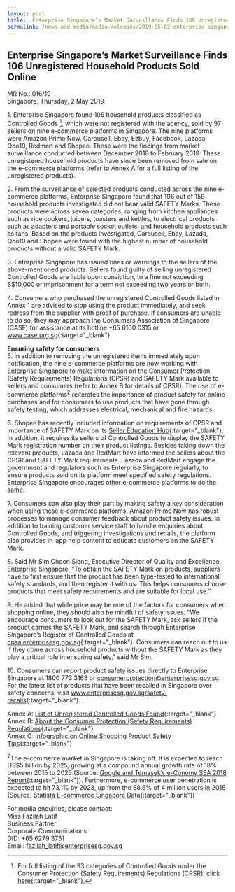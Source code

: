 ```yaml
---
layout: post
title:  Enterprise Singapore’s Market Surveillance Finds 106 Unregistered Household Products Sold Online
permalink: /news-and-media/media-releases/2019-05-02-enterprise-singapore-market-surveillance-finds-106-unregistered-household-products-sold-online
---
```

## Enterprise Singapore’s Market Surveillance Finds 106 Unregistered Household Products Sold Online

MR No.: 016/19<br>
Singapore, Thursday, 2 May 2019

1\. Enterprise Singapore found 106 household products classified as Controlled Goods [^1], which were not registered with the agency, sold by 97 sellers on nine e-commerce platforms in Singapore. The nine platforms were Amazon Prime Now, Carousell, Ebay, Ezbuy, Facebook, Lazada, Qoo10, Redmart and Shopee. These were the findings from market surveillance conducted between December 2018 to February 2019. These unregistered household products have since been removed from sale on the e-commerce platforms (refer to Annex A for a full listing of the unregistered products).

2\. From the surveillance of selected products conducted across the nine e-commerce platforms, Enterprise Singapore found that 106 out of 159 household products investigated did not bear valid SAFETY Marks. These products were across seven categories, ranging from kitchen appliances such as rice cookers, juicers, toasters and kettles, to electrical products such as adapters and portable socket outlets, and household products such as fans. Based on the products investigated, Carousell, Ebay, Lazada, Qoo10 and Shopee were found with the highest number of household products without a valid SAFETY Mark.

3\. Enterprise Singapore has issued fines or warnings to the sellers of the above-mentioned products. Sellers found guilty of selling unregistered Controlled Goods are liable upon conviction, to a fine not exceeding S$10,000 or imprisonment for a term not exceeding two years or both.

4\. Consumers who purchased the unregistered Controlled Goods listed in Annex 1 are advised to stop using the product immediately, and seek redress from the supplier with proof of purchase. If consumers are unable to do so, they may approach the Consumers Association of Singapore (CASE) for assistance at its hotline +65 6100 0315 or <a href="https://www.case.org.sg/">www.case.org.sg</a>{:target="_blank"}.

**Ensuring safety for consumers**<br>
5\. In addition to removing the unregistered items immediately upon notification, the nine e-commerce platforms are now working with Enterprise Singapore to make information on the Consumer Protection (Safety Requirements) Regulations (CPSR) and SAFETY Mark available to sellers and consumers (refer to Annex B for details of CPSR). The rise of e-commerce platforms<sup>2</sup> reiterates the importance of product safety for online purchases and for consumers to use products that have gone through safety testing, which addresses electrical, mechanical and fire hazards.

6\. Shopee has recently included information on requirements of CPSR and importance of SAFETY Mark on its [Seller Education Hub](https://seller.shopee.sg/edu/home){:target="_blank"}. In addition, it requires its sellers of Controlled Goods to display the SAFETY Mark registration number on their product listings. Besides taking down the relevant products, Lazada and RedMart have informed the sellers about the CPSR and SAFETY Mark requirements. Lazada and RedMart engage the government and regulators such as Enterprise Singapore regularly, to ensure products sold on its platform meet specified safety regulations. Enterprise Singapore encourages other e-commerce platforms to do the same.

7\. Consumers can also play their part by making safety a key consideration when using these e-commerce platforms. Amazon Prime Now has robust processes to manage consumer feedback about product safety issues. In addition to training customer service staff to handle enquiries about Controlled Goods, and triggering investigations and recalls, the platform also provides in-app help content to educate customers on the SAFETY Mark.

8\. Said Mr Sim Choon Siong, Executive Director of Quality and Excellence, Enterprise Singapore, “To obtain the SAFETY Mark on products, suppliers have to first ensure that the product has been type-tested to international safety standards, and then register it with us. This helps consumers choose products that meet safety requirements and are suitable for local use.”

9\. He added that while price may be one of the factors for consumers when shopping online, they should also be mindful of safety issues. “We encourage consumers to look out for the SAFETY Mark, ask sellers if the product carries the SAFETY Mark, and search through Enterprise Singapore’s Register of Controlled Goods at <a href="https://cpsa.enterprisesg.gov.sg/totalagility/forms/custom/publicsite/login.html">cpsa.enterprisesg.gov.sg</a>{:target="_blank"}. Consumers can reach out to us if they come across household products without the SAFETY Mark as they play a critical role in ensuring safety,” said Mr Sim.

10\. Consumers can report product safety issues directly to Enterprise Singapore at 1800 773 3163 or consumerprotection@enterprisesg.gov.sg. For the latest list of products that have been recalled in Singapore over safety concerns, visit <a href="https://www.enterprisesg.gov.sg/safety-recalls">www.enterprisesg.gov.sg/safety-recalls</a>{:target="_blank"}.

Annex A: [List of Unregistered Controlled Goods Found](/news-and-media/media-releases/2019-05-02-mr01619-annex-a-list-of-unregistered-controlled-goods-found.pdf){:target="_blank"}<br>
Annex B: [About the Consumer Protection (Safety Requirements) Regulations](/news-and-media/media-releases/2019-05-02-mr01619-annex-b-about-the-consumer-protection-safety-requirements-regulations.pdf){:target="_blank"}<br>
Annex C: [Infographic on Online Shopping Product Safety Tips](/news-and-media/media-releases/2019-05-02-mr01619-annex-c-infographic-on-online-shopping-product-safety-tips.pdf){:target="_blank"}

[^1]: For full listing of the 33 categories of Controlled Goods under the Consumer Protection (Safety Requirements) Regulations (CPSR), click [here](https://www.enterprisesg.gov.sg/quality-standards/consumer-protection/for-suppliers/regulations-and-guidelines-for-suppliers/regulations-and-guidelines-for-suppliers/consumer-protection-safety-requirements-regulations/controlled-goods-and-their-applicable-safety-standards){:target="_blank"}.

<sup>2</sup>The e-commerce market in Singapore is taking off. It is expected to reach US$5 billion by 2025, growing at a compound annual growth rate of 18% between 2015 to 2025 (Source: [Google and Temasek’s e-Conomy SEA 2018 Report](https://www.thinkwithgoogle.com/_qs/documents/6870/Report_e-Conomy_SEA_2018_by_Google_Temasek_121418_cpsLjlQ.pdf){:target="_blank"}). Furthermore, e-commerce user penetration is expected to hit 73.1% by 2023, up from the 68.6% of 4 million users in 2018 (Source: [Statista E-commerce Singapore Data](https://www.statista.com/outlook/dmo/ecommerce/singapore){:target="_blank"})

For media enquiries, please contact:<br>
Miss Fazilah Latif<br>
Business Partner<br>
Corporate Communications<br>
DID: +65 6279 3751<br>
Email: fazilah_latif@enterprisesg.gov.sg
